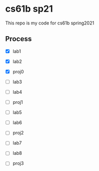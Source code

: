 # cs61b sp21

This repo is my code for cs61b spring2021

## Process

- [x] lab1
- [x] lab2
- [x] proj0
- [ ] lab3
- [ ] lab4
- [ ] proj1
- [ ] lab5
- [ ] lab6
- [ ] proj2
- [ ] lab7
- [ ] lab8
- [ ] proj3

